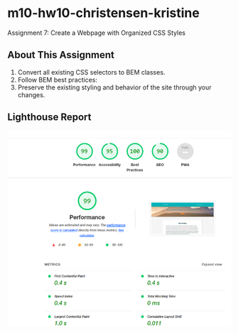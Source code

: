 # m10-hw10-christensen-kristine
Assignment 7: Create a Webpage with Organized CSS Styles
## About This Assignment ##
1.	Convert all existing CSS selectors to BEM classes.
2.	Follow BEM best practices:
3.	Preserve the existing styling and behavior of the site through your changes.


## Lighthouse Report ##
![picture alt](images/LHScreenshot.PNG "Overall Scores")